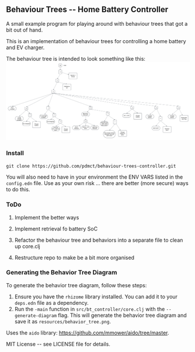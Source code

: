 ## Behaviour Trees -- Home Battery Controller
A small example program for playing around with behaviour trees that got a bit out of hand.

This is an implementation of behaviour trees for controlling a home battery and EV charger.

The behaviour tree is intended to look something like this:
![Battery Controller Tree Diagram](docs/Battery_controller.png)

### Install

`git clone https://github.com/pdmct/behaviour-trees-controller.git`

You will also need to have in your environment the ENV VARS listed in the `config.edn` file.
Use as your own risk ... there are better (more secure) ways to do this.

### ToDo

1. Implement the better ways

2. Implement retrieval fo battery SoC

3. Refactor the behaviour tree and behaviors into a separate file to clean up core.clj

4. Restructure repo to make be a bit more organised

### Generating the Behavior Tree Diagram

To generate the behavior tree diagram, follow these steps:

1. Ensure you have the `rhizome` library installed. You can add it to your `deps.edn` file as a dependency.
2. Run the `-main` function in `src/bt_controller/core.clj` with the `--generate-diagram` flag. This will generate the behavior tree diagram and save it as `resources/behavior_tree.png`.

Uses the `aido` library: https://github.com/mmower/aido/tree/master.

MIT License -- see LICENSE file for details.
